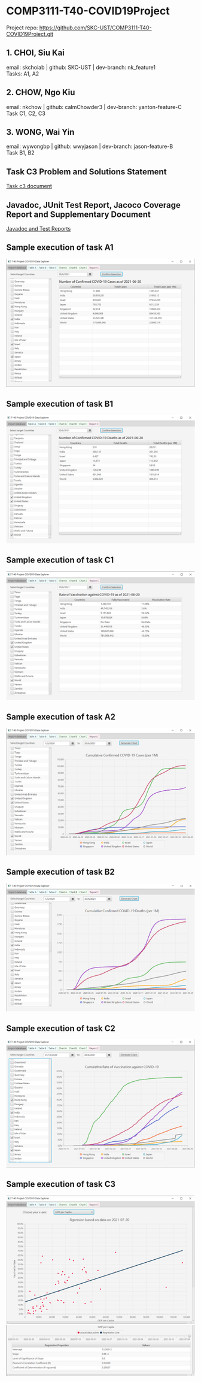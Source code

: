 # COMP3111-T40-COVID19Project

Project repo: https://github.com/SKC-UST/COMP3111-T40-COVID19Project.git

## 1. CHOI, Siu Kai
email: skchoiab | github: SKC-UST | dev-branch: nk_feature1 <br/>Tasks: A1, A2

## 2. CHOW, Ngo Kiu
email: nkchow | github: calmChowder3 | dev-branch: yanton-feature-C<br/>Task C1, C2, C3

## 3. WONG, Wai Yin
email: wywongbp | github: wwyjason | dev-branch: jason-feature-B<br/>Task B1, B2

## Task C3 Problem and Solutions Statement
[Task c3 document](./docs/task-C3-details.md)

## Javadoc, JUnit Test Report, Jacoco Coverage Report and Supplementary Document
[Javadoc and Test Reports](https://skc-ust.github.io/COMP3111-T40-COVID19Project/)

## Sample execution of task A1
![alt text](./images/tableA.png)

## Sample execution of task B1
![alt text](./images/tableB.png)

## Sample execution of task C1
![alt text](./images/tableC.png)

## Sample execution of task A2
![alt text](./images/chartA.png)

## Sample execution of task B2
![alt text](./images/chartB.png)

## Sample execution of task C2
![alt text](./images/chartC.png)

## Sample execution of task C3
![alt text](./images/reportCChart.png)
![alt text](./images/reportCSlider.png)
